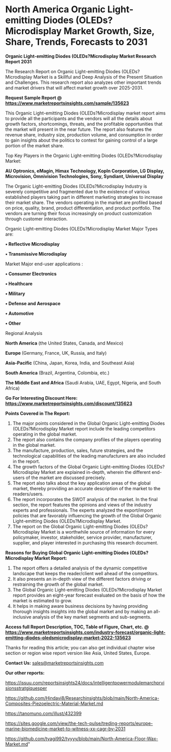 # North America Organic Light-emitting Diodes (OLEDs?Microdisplay Market Growth, Size, Share, Trends, Forecasts to 2031

<strong>Organic Light-emitting Diodes (OLEDs?Microdisplay Market Research Report 2031</strong>

The Research Report on Organic Light-emitting Diodes (OLEDs?Microdisplay Market is a Skillful and Deep Analysis of the Present Situation and Challenges. This research report also analyzes other important trends and market drivers that will affect market growth over 2025-2031.

<strong>Request Sample Report @ <a href=https://www.marketreportsinsights.com/sample/135623>https://www.marketreportsinsights.com/sample/135623</a></strong>

This Organic Light-emitting Diodes (OLEDs?Microdisplay market report aims to provide all the participants and the vendors will all the details about growth factors, shortcomings, threats, and the profitable opportunities that the market will present in the near future. The report also features the revenue share, industry size, production volume, and consumption in order to gain insights about the politics to contest for gaining control of a large portion of the market share.

Top Key Players in the Organic Light-emitting Diodes (OLEDs?Microdisplay Market:

<strong>AU Optronics, eMagin, Himax Technology, KopIn Corporation, LG Display, Microvision, Omnivision Technologies, Sony, Syndiant, Universal Display</strong>

The Organic Light-emitting Diodes (OLEDs?Microdisplay Industry is severely competitive and fragmented due to the existence of various established players taking part in different marketing strategies to increase their market share. The vendors operating in the market are profiled based on price, quality, brand, product differentiation, and product portfolio. The vendors are turning their focus increasingly on product customization through customer interaction.

Organic Light-emitting Diodes (OLEDs?Microdisplay Market Major Types are:

<strong>• Reflective Microdisplay

• Transmissive Microdisplay</strong>

Market Major end-user applications :

<strong>• Consumer Electronics

• Healthcare

• Military

• Defense and Aerospace

• Automotive

• Other</strong>

Regional Analysis

</u><strong><b>North America</b></strong> (the United States, Canada, and Mexico)

<strong><b>Europe </b></strong>(Germany, France, UK, Russia, and Italy)

<strong><b>Asia-Pacific</b></strong> (China, Japan, Korea, India, and Southeast Asia)

<strong><b>South America</b></strong> (Brazil, Argentina, Colombia, etc.)

<strong><b>The Middle East and Africa</b></strong> (Saudi Arabia, UAE, Egypt, Nigeria, and South Africa)

<strong>Go For Interesting Discount Here: <a href=https://www.marketreportsinsights.com/discount/135623>https://www.marketreportsinsights.com/discount/135623</a></strong>

<strong>Points Covered in The Report:</strong>
<ol>
  <li>The major points considered in the Global Organic Light-emitting Diodes (OLEDs?Microdisplay Market report include the leading competitors operating in the global market.</li>
  <li>The report also contains the company profiles of the players operating in the global market.</li>
  <li>The manufacture, production, sales, future strategies, and the technological capabilities of the leading manufacturers are also included in the report.</li>
  <li>The growth factors of the Global Organic Light-emitting Diodes (OLEDs?Microdisplay Market are explained in-depth, wherein the different end-users of the market are discussed precisely.</li>
  <li>The report also talks about the key application areas of the global market, thereby providing an accurate description of the market to the readers/users.</li>
  <li>The report incorporates the SWOT analysis of the market. In the final section, the report features the opinions and views of the industry experts and professionals. The experts analyzed the export/import policies that are favorably influencing the growth of the Global Organic Light-emitting Diodes (OLEDs?Microdisplay Market.</li>
  <li>The report on the Global Organic Light-emitting Diodes (OLEDs?Microdisplay Market is a worthwhile source of information for every policymaker, investor, stakeholder, service provider, manufacturer, supplier, and player interested in purchasing this research document.</li>
</ol>
<strong>Reasons for Buying Global Organic Light-emitting Diodes (OLEDs?Microdisplay Market Report:</strong>

<ol>
  <li>The report offers a detailed analysis of the dynamic competitive landscape that keeps the reader/client well ahead of the competitors.</li>
  <li>It also presents an in-depth view of the different factors driving or restraining the growth of the global market.</li>
  <li>The Global Organic Light-emitting Diodes (OLEDs?Microdisplay Market report provides an eight-year forecast evaluated on the basis of how the market is estimated to grow.</li>
  <li>It helps in making aware business decisions by having providing thorough insights insights into the global market and by making an all-inclusive analysis of the key market segments and sub-segments.</li>
</ol>
<strong>Access full Report Description, TOC, Table of Figure, Chart, etc. @ <a href=https://www.marketreportsinsights.com/industry-forecast/organic-light-emitting-diodes-oledsmicrodisplay-market-2022-135623>https://www.marketreportsinsights.com/industry-forecast/organic-light-emitting-diodes-oledsmicrodisplay-market-2022-135623</a></strong>


Thanks for reading this article; you can also get individual chapter wise section or region wise report version like Asia, United States, Europe.

<strong>Contact Us:</strong>
sales@marketreportsinsights.com

<strong>Our other reports:</strong>

<a href=https://issuu.com/reportsinsights24/docs/intelligentpowermodulemarchprvisionsstratgiquesper>https://issuu.com/reportsinsights24/docs/intelligentpowermodulemarchprvisionsstratgiquesper</a>

<a href=https://github.com/Hindavi8/Researchinsights/blob/main/North-America-Composites-Piezoelectric-Material-Market.md>https://github.com/Hindavi8/Researchinsights/blob/main/North-America-Composites-Piezoelectric-Material-Market.md</a>

<a href=https://tanomuno.com/illust/432399>https://tanomuno.com/illust/432399</a>

<a href=https://sites.google.com/view/the-tech-pulse/treding-reports/europe-marine-biomedicine-market-to-witness-xx-cagr-by-2031>https://sites.google.com/view/the-tech-pulse/treding-reports/europe-marine-biomedicine-market-to-witness-xx-cagr-by-2031</a>

<a href=https://github.com/tyagi992/tyyyy/blob/main/North-America-Floor-Wax-Market.md>https://github.com/tyagi992/tyyyy/blob/main/North-America-Floor-Wax-Market.md</a>"
